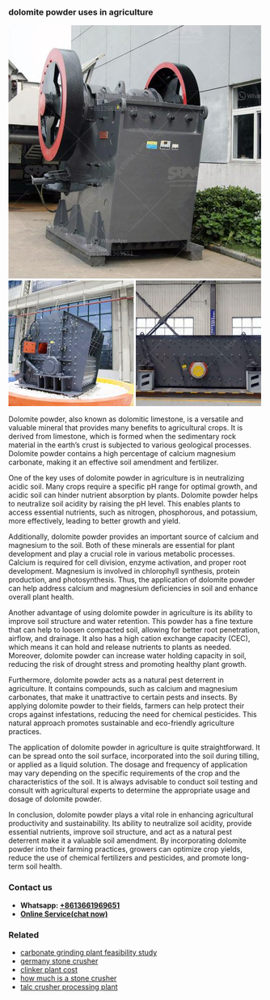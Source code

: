 <h3>dolomite powder uses in agriculture</h3><img src='1708332786.jpg' alt=''><p>Dolomite powder, also known as dolomitic limestone, is a versatile and valuable mineral that provides many benefits to agricultural crops. It is derived from limestone, which is formed when the sedimentary rock material in the earth’s crust is subjected to various geological processes. Dolomite powder contains a high percentage of calcium magnesium carbonate, making it an effective soil amendment and fertilizer.</p><p>One of the key uses of dolomite powder in agriculture is in neutralizing acidic soil. Many crops require a specific pH range for optimal growth, and acidic soil can hinder nutrient absorption by plants. Dolomite powder helps to neutralize soil acidity by raising the pH level. This enables plants to access essential nutrients, such as nitrogen, phosphorous, and potassium, more effectively, leading to better growth and yield.</p><p>Additionally, dolomite powder provides an important source of calcium and magnesium to the soil. Both of these minerals are essential for plant development and play a crucial role in various metabolic processes. Calcium is required for cell division, enzyme activation, and proper root development. Magnesium is involved in chlorophyll synthesis, protein production, and photosynthesis. Thus, the application of dolomite powder can help address calcium and magnesium deficiencies in soil and enhance overall plant health.</p><p>Another advantage of using dolomite powder in agriculture is its ability to improve soil structure and water retention. This powder has a fine texture that can help to loosen compacted soil, allowing for better root penetration, airflow, and drainage. It also has a high cation exchange capacity (CEC), which means it can hold and release nutrients to plants as needed. Moreover, dolomite powder can increase water holding capacity in soil, reducing the risk of drought stress and promoting healthy plant growth.</p><p>Furthermore, dolomite powder acts as a natural pest deterrent in agriculture. It contains compounds, such as calcium and magnesium carbonates, that make it unattractive to certain pests and insects. By applying dolomite powder to their fields, farmers can help protect their crops against infestations, reducing the need for chemical pesticides. This natural approach promotes sustainable and eco-friendly agriculture practices.</p><p>The application of dolomite powder in agriculture is quite straightforward. It can be spread onto the soil surface, incorporated into the soil during tilling, or applied as a liquid solution. The dosage and frequency of application may vary depending on the specific requirements of the crop and the characteristics of the soil. It is always advisable to conduct soil testing and consult with agricultural experts to determine the appropriate usage and dosage of dolomite powder.</p><p>In conclusion, dolomite powder plays a vital role in enhancing agricultural productivity and sustainability. Its ability to neutralize soil acidity, provide essential nutrients, improve soil structure, and act as a natural pest deterrent make it a valuable soil amendment. By incorporating dolomite powder into their farming practices, growers can optimize crop yields, reduce the use of chemical fertilizers and pesticides, and promote long-term soil health.</p><h3>Contact us</h3><ul><li><strong>Whatsapp:&nbsp;<a href="https://wa.me/8613661969651">+8613661969651</a></strong></li><li><a href="https://swt.shibang-china.com/?git&amp;zhl&amp;dolomite powder uses in agriculture"><strong>Online Service(chat now)</strong></a></li></ul><h3>Related</h3><ul><li><a href='carbonate grinding plant feasibility study.md'>carbonate grinding plant feasibility study</a></li><li><a href='germany stone crusher.md'>germany stone crusher</a></li><li><a href='clinker plant cost.md'>clinker plant cost</a></li><li><a href='how much is a stone crusher.md'>how much is a stone crusher</a></li><li><a href='talc crusher processing plant.md'>talc crusher processing plant</a></li></ul>